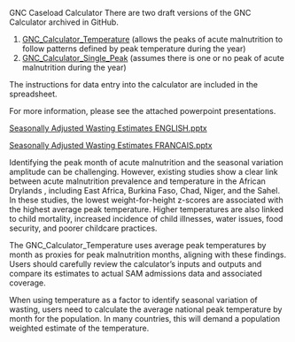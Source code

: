 GNC Caseload Calculator
There are two draft versions of the GNC Calculator archived in GitHub.
1.	[GNC_Calculator_Temperature]( https://github.com/RobertJohnston/GNC_calculator/blob/main/GNC-Caseload_Calculator_DEV_Temperature.xlsx) (allows the peaks of acute malnutrition to follow patterns defined by peak temperature during the year)
2.	[GNC_Calculator_Single_Peak](https://github.com/RobertJohnston/GNC_calculator/blob/main/GNC-Caseload_Calculator_DEV_Unimodal.xlsx) (assumes there is one or no peak of acute malnutrition during the year)

The instructions for data entry into the calculator are included in the spreadsheet. 

For more information, please see the attached powerpoint presentations.

[Seasonally Adjusted Wasting Estimates ENGLISH.pptx]( https://github.com/RobertJohnston/GNC_calculator/blob/main/Seasonally%20Adjusted%20Wasting%20Estimates_EN.pptx)

[Seasonally Adjusted Wasting Estimates FRANCAIS.pptx]( https://github.com/RobertJohnston/GNC_calculator/blob/main/Seasonally%20Adjusted%20Wasting%20Estimates_FR.pptx)

Identifying the peak month of acute malnutrition and the seasonal variation amplitude can be challenging. However, existing studies show a clear link between acute malnutrition prevalence and temperature in the African Drylands , including East Africa, Burkina Faso,  Chad, Niger, and the Sahel. In these studies, the lowest weight-for-height z-scores are associated with the highest average peak temperature. Higher temperatures are also linked to child mortality, increased incidence of child illnesses, water issues, food security, and poorer childcare practices.

The GNC_Calculator_Temperature uses average peak temperatures by month as proxies for peak malnutrition months, aligning with these findings. Users should carefully review the calculator’s inputs and outputs and compare its estimates to actual SAM admissions data and associated coverage.

When using temperature as a factor to identify seasonal variation of wasting, users need to calculate the average national peak temperature by month for the population. In many countries, this will demand a population weighted estimate of the temperature. 

